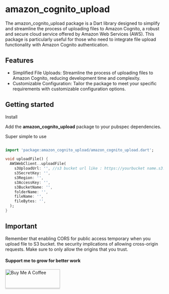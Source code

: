 # amazon_cognito_upload

The amazon_cognito_upload package is a Dart library designed to simplify and streamline the process
of uploading files to Amazon Cognito, a robust and secure cloud service offered by Amazon Web
Services (AWS). This package is particularly useful for those who need to integrate file upload
functionality with Amazon Cognito authentication.

## Features

* Simplified File Uploads: Streamline the process of uploading files to Amazon Cognito, reducing
  development time and complexity.
* Customizable Configuration: Tailor the package to meet your specific requirements with
  customizable configuration options.

## Getting started

Install

Add the **amazon_cognito_upload** package to your pubspec dependencies.

Super simple to use

```dart

import 'package:amazon_cognito_upload/amazon_cognito_upload.dart';

void uploadFile() {
  AWSWebClient..uploadFile(
    s3UploadUrl: '', //s3 bucket url like : https://yourbucket name.s3.region.amazonaws.com/
    s3SecretKey: '',
    s3Region: '',
    s3AccessKey: '',
    s3BucketName: '',
    folderName: '',
    fileName: '',
    fileBytes: '',
  );
}
```

## Important

Remember that enabling CORS for public access temporary when you upload file to S3 bucket.
the security implications of allowing cross-origin requests. Make sure to only allow the origins
that you trust.


#### Support me to grow for better work

<a href="https://www.buymeacoffee.com/jaiminraval" target="_blank"><img src="https://www.buymeacoffee.com/assets/img/custom_images/orange_img.png" alt="Buy Me A Coffee" style="height: 60px !important;width: 174px !important;box-shadow: 0px 3px 2px 0px rgba(190, 190, 190, 0.5) !important;-webkit-box-shadow: 0px 3px 2px 0px rgba(190, 190, 190, 0.5) !important;" ></a>



